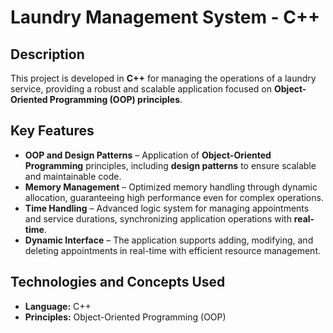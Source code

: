 # Laundry Management System - C++

## Description  
This project is developed in **C++** for managing the operations of a laundry service, providing a robust and scalable application focused on **Object-Oriented Programming (OOP) principles**.

## Key Features  
- **OOP and Design Patterns** – Application of **Object-Oriented Programming** principles, including **design patterns** to ensure scalable and maintainable code.  
- **Memory Management** – Optimized memory handling through dynamic allocation, guaranteeing high performance even for complex operations.  
- **Time Handling** – Advanced logic system for managing appointments and service durations, synchronizing application operations with **real-time**.  
- **Dynamic Interface** – The application supports adding, modifying, and deleting appointments in real-time with efficient resource management.

## Technologies and Concepts Used  
- **Language:** C++  
- **Principles:** Object-Oriented Programming (OOP)
